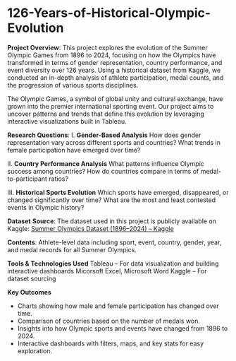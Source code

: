 # 126-Years-of-Historical-Olympic-Evolution

**Project Overview**: This project explores the evolution of the Summer Olympic Games from 1896 to 2024, focusing on how the Olympics have transformed in terms of gender representation, country performance, and event diversity over 126 years. Using a historical dataset from Kaggle, we conducted an in-depth analysis of athlete participation, medal counts, and the progression of various sports disciplines.

The Olympic Games, a symbol of global unity and cultural exchange, have grown into the premier international sporting event. Our project aims to uncover patterns and trends that define this evolution by leveraging interactive visualizations built in Tableau.

**Research Questions**:
I. **Gender-Based Analysis**
How does gender representation vary across different sports and countries?
What trends in female participation have emerged over time?

II. **Country Performance Analysis**
What patterns influence Olympic success among countries?
How do countries compare in terms of medal-to-participant ratios?

III. **Historical Sports Evolution**
Which sports have emerged, disappeared, or changed significantly over time?
What are the most and least contested events in Olympic history?

**Dataset**
**Source**: The dataset used in this project is publicly available on Kaggle:
[Summer Olympics Dataset (1896–2024) – Kaggle](https://www.kaggle.com/datasets/stefanydeoliveira/summer-olympics-medals-1896-2024?resource=download&select=olympics_dataset.csv)

**Contents**: Athlete-level data including sport, event, country, gender, year, and medal records for all Summer Olympics.

**Tools & Technologies Used**
Tableau – For data visualization and building interactive dashboards
Micorsoft Excel, Microsoft Word
Kaggle – For dataset sourcing

**Key Outcomes**
  - Charts showing how male and female participation has changed over time.
  - Comparison of countries based on the number of medals won.
  - Insights into how Olympic sports and events have changed from 1896 to 2024.
  - Interactive dashboards with filters, maps, and key stats for easy exploration.
